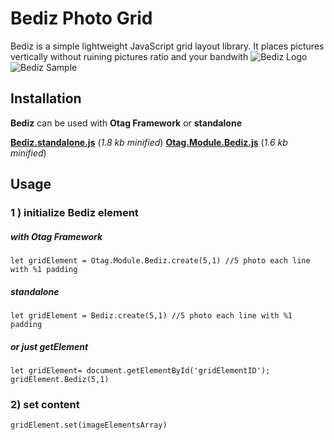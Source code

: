 # Bediz Photo Grid
Bediz is a simple lightweight JavaScript grid layout library. 
It places pictures vertically without ruining pictures ratio and your bandwith
![Bediz Logo](https://ilgilenio.github.io/Bediz/bediz.png)
![Bediz Sample](https://ilgilenio.github.io/Bediz/sample.png)

## Installation
**Bediz** can be used with **Otag Framework** or **standalone**

[**Bediz.standalone.js**](https://ilgilenio.github.io/Bediz/Bediz.standalone.min.js) (*1.8 kb minified*)
[**Otag.Module.Bediz.js**](https://ilgilenio.github.io/Bediz/Otag.Module.Bediz.min.js) (*1.6 kb minified*)

## Usage
### 1 ) initialize Bediz element

##### with Otag Framework
	let gridElement = Otag.Module.Bediz.create(5,1) //5 photo each line with %1 padding

##### standalone
	let gridElement = Bediz.create(5,1) //5 photo each line with %1 padding

##### or just getElement
    let gridElement= document.getElementById('gridElementID');
    gridElement.Bediz(5,1)

### 2) set content
	gridElement.set(imageElementsArray)
